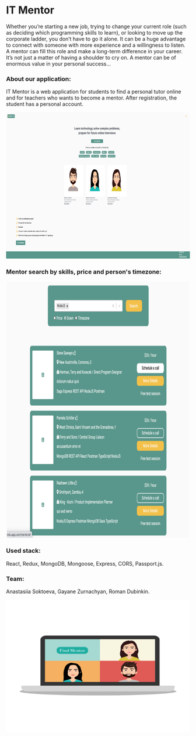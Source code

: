 #  IT Mentor
Whether you’re starting a new job, trying to change your current role (such as deciding which programming skills to learn), or looking to move up the corporate ladder, you don’t have to go it alone. It can be a huge advantage to connect with someone with more experience and a willingness to listen. \
A mentor can fill this role and make a long-term difference in your career.
It’s not just a matter of having a shoulder to cry on. A mentor can be of enormous value in your personal success...

### About our application:
 IT Mentor is a web application for students to find a personal tutor online and for teachers who wants to become a mentor.
After registration, the student has a personal account.

<p align="center">
  <img width="700" height="400" src="https://github.com/anastasiiasok/IT-Mentor/blob/main/client/public/web.png">
</p>


### Mentor search by skills, price and person's timezone:

<p align="center">
  <img width="500" height="700" src="https://github.com/anastasiiasok/IT-Mentor/blob/main/client/public/data.png">
</p>


### Used stack: 
 React, Redux, MongoDB, Mongoose, Express, CORS, Passport.js. 

### Team:
Anastasiia Soktoeva,
Gayane Zurnachyan,
Roman Dubinkin.
<p align="center">
  <img width="700" height="360" src="https://github.com/anastasiiasok/IT-Mentor/blob/main/client/public/us.png">
</p>
